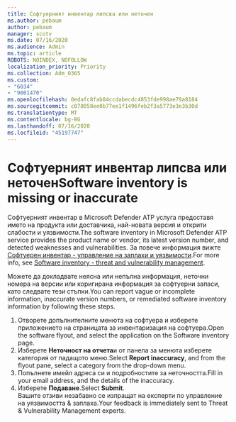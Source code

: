 ```yaml
---
title: Софтуерният инвентар липсва или неточен
ms.author: pebaum
author: pebaum
manager: scotv
ms.date: 07/16/2020
ms.audience: Admin
ms.topic: article
ROBOTS: NOINDEX, NOFOLLOW
localization_priority: Priority
ms.collection: Adm_O365
ms.custom:
- "6034"
- "9001470"
ms.openlocfilehash: 0edafc8fab84ccdabecdc4853fde998ae79a8184
ms.sourcegitcommit: c078058ee0b77ee1f1496feb2f3a5773e3e3b30d
ms.translationtype: MT
ms.contentlocale: bg-BG
ms.lasthandoff: 07/16/2020
ms.locfileid: "45197747"
---
```

# <a name="software-inventory-is-missing-or-inaccurate"></a><span data-ttu-id="82f56-102">Софтуерният инвентар липсва или неточен</span><span class="sxs-lookup"><span data-stu-id="82f56-102">Software inventory is missing or inaccurate</span></span>

<span data-ttu-id="82f56-103">Софтуерният инвентар в Microsoft Defender ATP услуга предоставя името на продукта или доставчика, най-новата версия и открити слабости и уязвимости.</span><span class="sxs-lookup"><span data-stu-id="82f56-103">The software inventory in Microsoft Defender ATP service provides the product name or vendor, its latest version number, and detected weaknesses and vulnerabilities.</span></span> <span data-ttu-id="82f56-104">За повече информация вижте [Софтуерен инвентар - управление на заплахи и уязвимости](https://docs.microsoft.com/windows/security/threat-protection/microsoft-defender-atp/tvm-software-inventory).</span><span class="sxs-lookup"><span data-stu-id="82f56-104">For more info, see [Software inventory - threat and vulnerability management](https://docs.microsoft.com/windows/security/threat-protection/microsoft-defender-atp/tvm-software-inventory).</span></span>

<span data-ttu-id="82f56-105">Можете да докладвате неясна или непълна информация, неточни номера на версии или коригирана информация за софтуерни запаси, като следвате тези стъпки.</span><span class="sxs-lookup"><span data-stu-id="82f56-105">You can report vague or incomplete information, inaccurate version numbers, or remediated software inventory information by following these steps.</span></span>  

1. <span data-ttu-id="82f56-106">Отворете допълнителните менюта на софтуера и изберете приложението на страницата за инвентаризация на софтуера.</span><span class="sxs-lookup"><span data-stu-id="82f56-106">Open the software flyout, and select the application on the Software inventory page.</span></span>
2. <span data-ttu-id="82f56-107">Изберете **Неточност на отчета**и от панела за менюта изберете категория от падащото меню.</span><span class="sxs-lookup"><span data-stu-id="82f56-107">Select **Report inaccuracy**, and from the flyout pane, select a category from the drop-down menu.</span></span>
3. <span data-ttu-id="82f56-108">Попълнете имейл адреса си и подробностите за неточността.</span><span class="sxs-lookup"><span data-stu-id="82f56-108">Fill in your email address, and the details of the inaccuracy.</span></span>
4. <span data-ttu-id="82f56-109">Изберете **Подаване**.</span><span class="sxs-lookup"><span data-stu-id="82f56-109">Select **Submit**.</span></span></br>
    <span data-ttu-id="82f56-110">Вашите отзиви незабавно се изпращат на експерти по управление на уязвимостта & заплаха.</span><span class="sxs-lookup"><span data-stu-id="82f56-110">Your feedback is immediately sent to Threat & Vulnerability Management experts.</span></span>